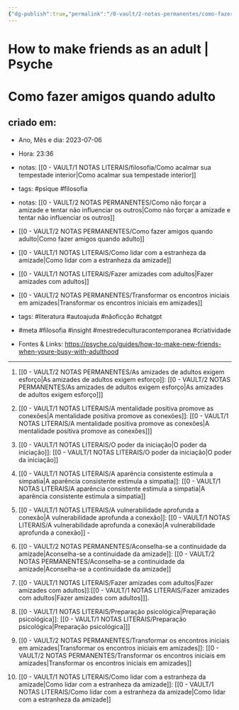 ```yaml
---
{"dg-publish":true,"permalink":"/0-vault/2-notas-permanentes/como-fazer-amigos-quando-adulto/","tags":["permanente","psique","filosofia","literatura","autoajuda","nãoficção","chatgpt","meta","insight","mestredeculturacontemporanea","criatividade"],"dgHomeLink":true,"dgShowLocalGraph":true,"dgShowFileTree":true,"dgEnableSearch":true}
---
```


# How to make friends as an adult | Psyche

# Como fazer amigos quando adulto

## criado em: 
-  Ano, Mês e dia: 2023-07-06
- Hora: 23:36
- notas: [[0 - VAULT/1 NOTAS LITERAIS/filosofia/Como acalmar sua tempestade interior\|Como acalmar sua tempestade interior]]
- tags: #psique #filosofia 


- notas: [[0 - VAULT/2 NOTAS PERMANENTES/Como não forçar a amizade e tentar não influenciar os outros\|Como não forçar a amizade e tentar não influenciar os outros]]
- [[0 - VAULT/2 NOTAS PERMANENTES/Como fazer amigos quando adulto\|Como fazer amigos quando adulto]]
- [[0 - VAULT/1 NOTAS LITERAIS/Como lidar com a estranheza da amizade\|Como lidar com a estranheza da amizade]]
- [[0 - VAULT/1 NOTAS LITERAIS/Fazer amizades com adultos\|Fazer amizades com adultos]]
- [[0 - VAULT/2 NOTAS PERMANENTES/Transformar os encontros iniciais em amizades\|Transformar os encontros iniciais em amizades]]
- tags: #literatura #autoajuda #nãoficção #chatgpt 
- #meta #filosofia #insight #mestredeculturacontemporanea #criatividade 

- Fontes & Links: https://psyche.co/guides/how-to-make-new-friends-when-youre-busy-with-adulthood
---


1. [[0 - VAULT/2 NOTAS PERMANENTES/As amizades de adultos exigem esforço\|As amizades de adultos exigem esforço]]: [[0 - VAULT/2 NOTAS PERMANENTES/As amizades de adultos exigem esforço\|As amizades de adultos exigem esforço]]]

2. [[0 - VAULT/1 NOTAS LITERAIS/A mentalidade positiva promove as conexões\|A mentalidade positiva promove as conexões]]: [[0 - VAULT/1 NOTAS LITERAIS/A mentalidade positiva promove as conexões\|A mentalidade positiva promove as conexões]]]

3. [[0 - VAULT/1 NOTAS LITERAIS/O poder da iniciação\|O poder da iniciação]]: [[0 - VAULT/1 NOTAS LITERAIS/O poder da iniciação\|O poder da iniciação]]

4. [[0 - VAULT/1 NOTAS LITERAIS/A aparência consistente estimula a simpatia\|A aparência consistente estimula a simpatia]]: [[0 - VAULT/1 NOTAS LITERAIS/A aparência consistente estimula a simpatia\|A aparência consistente estimula a simpatia]]

5. [[0 - VAULT/1 NOTAS LITERAIS/A vulnerabilidade aprofunda a conexão\|A vulnerabilidade aprofunda a conexão]]: [[0 - VAULT/1 NOTAS LITERAIS/A vulnerabilidade aprofunda a conexão\|A vulnerabilidade aprofunda a conexão]] - 

6. [[0 - VAULT/2 NOTAS PERMANENTES/Aconselha-se a continuidade da amizade\|Aconselha-se a continuidade da amizade]]: [[0 - VAULT/2 NOTAS PERMANENTES/Aconselha-se a continuidade da amizade\|Aconselha-se a continuidade da amizade]]

7. [[0 - VAULT/1 NOTAS LITERAIS/Fazer amizades com adultos\|Fazer amizades com adultos]]:[[0 - VAULT/1 NOTAS LITERAIS/Fazer amizades com adultos\|Fazer amizades com adultos]]]. 

8. [[0 - VAULT/1 NOTAS LITERAIS/Preparação psicológica\|Preparação psicológica]]: [[0 - VAULT/1 NOTAS LITERAIS/Preparação psicológica\|Preparação psicológica]]]

9. [[0 - VAULT/2 NOTAS PERMANENTES/Transformar os encontros iniciais em amizades\|Transformar os encontros iniciais em amizades]]: [[0 - VAULT/2 NOTAS PERMANENTES/Transformar os encontros iniciais em amizades\|Transformar os encontros iniciais em amizades]]

10. [[0 - VAULT/1 NOTAS LITERAIS/Como lidar com a estranheza da amizade\|Como lidar com a estranheza da amizade]]: [[0 - VAULT/1 NOTAS LITERAIS/Como lidar com a estranheza da amizade\|Como lidar com a estranheza da amizade]]